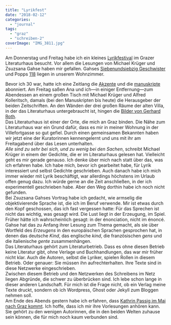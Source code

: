```yaml
---
title: "Lyrikfest"
date: "2018-02-12"
categories: 
  - "journal"
tags: 
  - "graz"
  - "schreiben-2"
coverImage: "IMG_3811.jpg"
---
```


Am Donnerstag und Freitag habe ich ein kleines [Lyrikfestival](http://www.literaturhaus-graz.at/veranstaltung/best-of-lyrik/) im Grazer Literaturhaus besucht. Vor allem die Lesungen von Michael Krüger und Zsuzsana Gahse haben mir gefallen. Gahses [Siebenundsiebzig Geschwister](http://www.korrespondenzen.at/Gahse08.html "Zsuzsanna Gahse, Siebenundsiebzig Geschwister, Edition Korrespondenzen") und Popps [118](http://www.kookbooks.de/buecher.php#a-9783937445847 "---=== KOOKbooks ===---") liegen in unserem Wohnzimmer.

Bevor ich 30 war, hatte ich eine Zeitlang die [Akzente](https://www.hanser-literaturverlage.de/verlage/hanser/akzente) und die [manuskripte](http://www.manuskripte.at/wordpress/) abonniert. Am Freitag saßen Ana und ich—in einiger Entfernung—zum Abendessen an einem großen Tisch mit Michael Krüger und Alfred Kolleritsch, damals (bei den Manuskripten bis heute) die Herausgeber der beiden Zeitschriften. An den Wänden der drei großen Räume der alten Villa, in der das Literaturhaus untergebraucht ist, hingen die [Bilder von Gerhard Roth](http://www.literaturhaus-graz.at/ausstellung-gerhard-roth-spuren-aus-den-fotografien-von-2007-bis-2017/).  
Das Literaturhaus ist einer der Orte, die mich an Graz binden. Die Nähe zum Literaturhaus war ein Grund dafür, dass es mir in meiner Wohnung in der Villefortgasse so gut gefiel. Durch einen gemeinsamen Bekannten haben wir jetzt eine der Kuratorinnen kennengelernt und uns mit ihr am Freitagabend über das Lesen unterhalten.  
_Alle sind zu sehr bei sich, und zu wenig bei den Sachen_, schreibt Michael Krüger in einem der Gedichte, die er im Literaturhaus gelesen hat. Vielleicht geht es mir gerade genauso. Ich denke über mich nach statt über das, was ich erfahren habe. Ich habe mich, bevor ich gearbeitet habe, für Lyrik interessiert und selbst Gedichte geschrieben. Auch danach habe ich mich immer wieder mit Lyrik beschäftigt, war allerdings höchstens im Urlaub offen genug dazu. Ich würde gerne an die Zeit anschließen, in der ich experimentell geschrieben habe. Aber den Weg dorthin habe ich noch nicht gefunden.  
Bei Zsuzsana Gahses Vortrag habe ich gedacht, wie armselig die objektivierende Sprache ist, die ich im Beruf verwende. Mir ist etwas durch den Kopf geschossen, das ich fast vergessen hatte: Für das Sprechen ist nicht das wichtig, was gesagt wird. Die Lust liegt in der Erzeugung, im Spiel. Früher hätte ich wahrscheinlich gesagt: in der énonciation, nicht im énoncé. Gahse hat das zu Anfang ihrer Lesung zum Thema gemacht, als sie über Wortfeld des _Erzeugens_ in den europäischen Sprachen gesprochen hat, in denen das deutsche _Kind_, das englische _kind_, die französischen _gens_ und die italienische _gente_ zusammenhängen.  
Das Literaturhaus gehört zum Literaturbetrieb. Dass es ohne diesen Betrieb keine Literatur gibt, ohne Verlage und Buchhandlungen, das war mir früher nicht klar. Auch die Autoren, selbst die Lyriker, spielen Rollen in diesem Betrieb. Oder genauer: Sie müssen ihn aufrechterhalten. Ihre Texte sind in diese Netzwerke eingeschrieben.  
Zwischen diesem Betrieb und den Netzwerken des Schreibens im Netz liegen Abgründe, die schwer zu überbrücken sind. Ich lebe schon lange in dieser anderen Landschaft. Für mich ist die Frage nicht, ob ein Verlag meine Texte druckt, sondern ob ich Wordpress, Ghost oder Jekyll zum Bloggen nehmen soll.  
Am Ende des Abends gestern habe ich erfahren, dass [Kathrin Passig im Mai nach Graz kommt](https://germanistik.uni-graz.at/de/forschen/grazer-vorlesungen-zur-kunst-des-schreibens/). Ich hoffe, dass ich mir ihre Vorlesungen anhören kann. Sie gehört zu den wenigen Autorinnen, die in den beiden Welten zuhause sein können, die für mich noch kaum verbunden sind.
